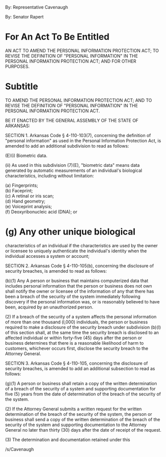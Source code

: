 By: Representative Cavenaugh

By: Senator Rapert

# For An Act To Be Entitled

AN ACT TO AMEND THE PERSONAL INFORMATION PROTECTION ACT; TO REVISE THE DEFINITION OF "PERSONAL INFORMATION" IN THE PERSONAL INFORMATION PROTECTION ACT; AND FOR OTHER PURPOSES.

# Subtitle

TO AMEND THE PERSONAL INFORMATION PROTECTION ACT; AND TO REVISE THE DEFINITION OF "PERSONAL INFORMATION" IN THE PERSONAL INFORMATION PROTECTION ACT.

BE IT ENACTED BY THE GENERAL ASSEMBLY OF THE STATE OF ARKANSAS:

SECTION 1. Arkansas Code § 4-110-103(7), concerning the definition of "personal information" as used in the Personal Information Protection Act, is amended to add an additional subdivision to read as follows:

(E)(i) Biometric data.

(ii) As used in this subdivision (7)(E), "biometric data" means data generated by automatic measurements of an individual's biological characteristics, including without limitation:

(a) Fingerprints;  
(b) Faceprint;  
(c) A retinal or iris scan;  
(d) Hand geometry;  
(e) Voiceprint analysis;  
(f) Deoxyribonucleic acid (DNA); or

# (g) Any other unique biological

characteristics of an individual if the characteristics are used by the owner or licensee to uniquely authenticate the individual's identity when the individual accesses a system or account;

SECTION 2. Arkansas Code § 4-110-105(b), concerning the disclosure of security breaches, is amended to read as follows:

(b)(1) Any A person or business that maintains computerized data that includes personal information that the person or business does not own shall notify the owner or licensee of the information of any that there has been a breach of the security of the system immediately following discovery if the personal information was, or is reasonably believed to have been, acquired by an unauthorized person.

(2) If a breach of the security of a system affects the personal information of more than one thousand (l,000) individuals, the person or business required to make a disclosure of the security breach under subdivision (b)(l) of this section shall, at the same time the security breach is disclosed to an affected individual or within forty-five (45) days after the person or business determines that there is a reasonable likelihood of harm to customers, whichever occurs first, disclose the security breach to the Attorney General.

SECTION 3. Arkansas Code § 4-110-105, concerning the disclosure of security breaches, is amended to add an additional subsection to read as follows:

(g)(1) A person or business shall retain a copy of the written determination of a breach of the security of a system and supporting documentation for five (5) years from the date of determination of the breach of the security of the system.

(2) If the Attorney General submits a written request for the written determination of the breach of the security of the system, the person or business shall send a copy of the written determination of the breach of the security of the system and supporting documentation to the Attorney General no later than thirty (30) days after the date of receipt of the request.

(3) The determination and documentation retained under this

/s/Cavenaugh